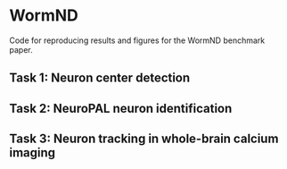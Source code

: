 # WormND
Code for reproducing results and figures for the WormND benchmark paper.

## Task 1: Neuron center detection 

## Task 2: NeuroPAL neuron identification

## Task 3: Neuron tracking in whole-brain calcium imaging
